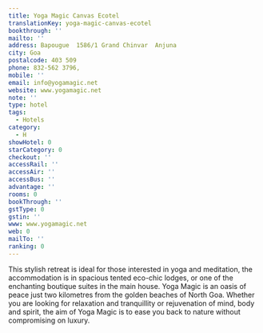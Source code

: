 ```yaml
---
title: Yoga Magic Canvas Ecotel
translationKey: yoga-magic-canvas-ecotel
bookthrough: ''
mailto: ''
address: Bapougue  1586/1 Grand Chinvar  Anjuna
city: Goa
postalcode: 403 509
phone: 832-562 3796,
mobile: ''
email: info@yogamagic.net
website: www.yogamagic.net
note: ''
type: hotel
tags:
  - Hotels
category:
  - H
showHotel: 0
starCategory: 0
checkout: ''
accessRail: ''
accessAir: ''
accessBus: ''
advantage: ''
rooms: 0
bookThrough: ''
gstType: 0
gstin: ''
www: www.yogamagic.net
web: 0
mailTo: ''
ranking: 0
---
```







This stylish retreat is ideal for those interested in yoga and meditation, the accommodation is in spacious tented eco-chic lodges, or one of the enchanting boutique suites in the main house.     Yoga Magic is an oasis of peace just two kilometres from the golden beaches of North Goa.    Whether you are looking for relaxation and tranquillity or rejuvenation of mind, body and spirit, the aim of Yoga Magic is to ease you back to nature without compromising on luxury.